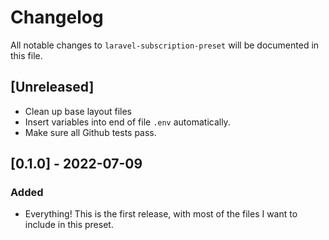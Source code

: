 # Changelog

All notable changes to `laravel-subscription-preset` will be documented in this file.

## [Unreleased]

- Clean up base layout files
- Insert variables into end of file `.env` automatically.
- Make sure all Github tests pass.

## [0.1.0] - 2022-07-09
### Added
- Everything! This is the first release, with most of the files I want to include in this preset.
